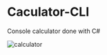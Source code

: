 # Caculator-CLI
Console calculator done with C#

![calculator](https://github.com/Emm-Anuel100/Caculator-CLI/assets/125787874/87a151e8-4309-4784-9715-a38cd630fb0f)


